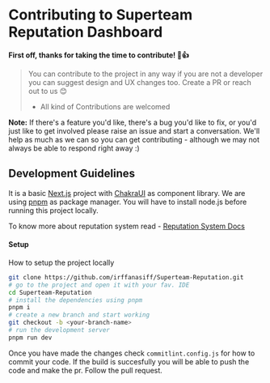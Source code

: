# Contributing to Superteam Reputation Dashboard

**First off, thanks for taking the time to contribute! :tada::+1:**


>
> You can contribute to the project in any way if you are not a developer you can suggest design and UX changes too. Create a PR or reach out to us 😊
> * All kind of Contributions are welcomed


__Note:__ If there's a feature you'd like, there's a bug you'd like to fix, or you'd just like to get involved please raise an issue and start a conversation. We'll help as much as we can so you can get contributing - although we may not always be able to respond right away :)

## Development Guidelines

It is a basic [Next.js](https://nextjs.org/docs) project with [ChakraUI](https://chakra-ui.com/getting-started) as component library. We are using [pnpm](https://pnpm.io/motivation)  as package manager. You will have to install node.js before running this project locally.

To know more about reputation system read - [Reputation System Docs](https://superteam-onboarding.gitbook.io/the-superteam-handbook/community/the-reputation-system)   



#### Setup
How to setup the project locally

```bash
git clone https://github.com/irffanasiff/Superteam-Reputation.git
# go to the project and open it with your fav. IDE
cd Superteam-Reputation
# install the dependencies using pnpm
pnpm i 
# create a new branch and start working
git checkout -b <your-branch-name>
# run the development server
pnpm run dev 
```

Once you have made the changes check ```commitlint.config.js``` for how to commit your code. If the build is succesfully you will be able to push the code and make the pr. Follow the pull request.